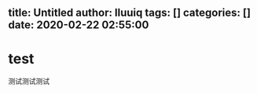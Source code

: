 title: Untitled
author: lluuiq
tags: []
categories: []
date: 2020-02-22 02:55:00
---
# test

测试测试测试
